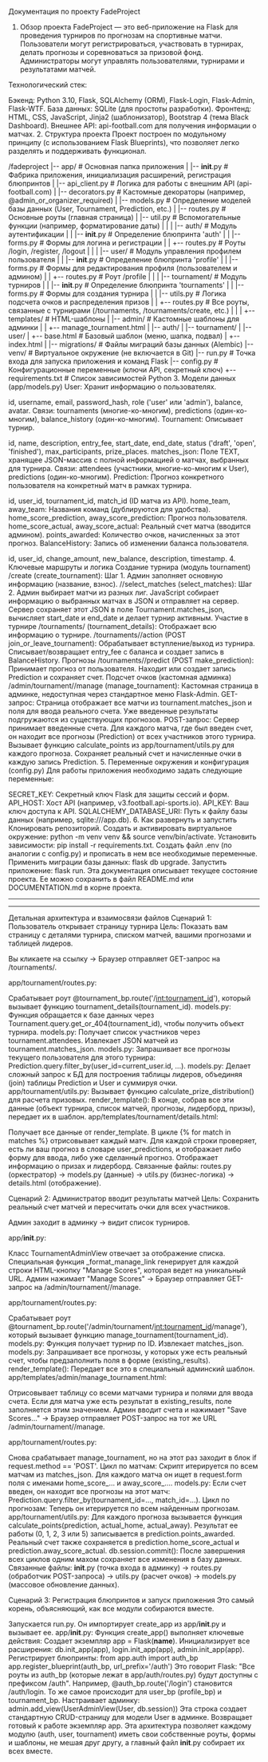 Документация по проекту FadeProject
1. Обзор проекта
FadeProject — это веб-приложение на Flask для проведения турниров по прогнозам на спортивные матчи. Пользователи могут регистрироваться, участвовать в турнирах, делать прогнозы и соревноваться за призовой фонд. Администраторы могут управлять пользователями, турнирами и результатами матчей.

Технологический стек:

Бэкенд: Python 3.10, Flask, SQLAlchemy (ORM), Flask-Login, Flask-Admin, Flask-WTF.
База данных: SQLite (для простоты разработки).
Фронтенд: HTML, CSS, JavaScript, Jinja2 (шаблонизатор), Bootstrap 4 (тема Black Dashboard).
Внешнее API: api-football.com для получения информации о матчах.
2. Структура проекта
Проект построен по модульному принципу (с использованием Flask Blueprints), что позволяет легко разделять и поддерживать функционал.

/fadeproject
|-- app/                      # Основная папка приложения
|   |-- __init__.py           # Фабрика приложения, инициализация расширений, регистрация блюпринтов
|   |-- api_client.py         # Логика для работы с внешним API (api-football.com)
|   |-- decorators.py         # Кастомные декораторы (например, @admin_or_organizer_required)
|   |-- models.py             # Определение моделей базы данных (User, Tournament, Prediction, etc.)
|   |-- routes.py             # Основные роуты (главная страница)
|   |-- util.py               # Вспомогательные функции (например, форматирование даты)
|   |
|   |-- auth/                 # Модуль аутентификации
|   |   |-- __init__.py       # Определение блюпринта 'auth'
|   |   |-- forms.py          # Формы для логина и регистрации
|   |   +-- routes.py         # Роуты /login, /register, /logout
|   |
|   |-- user/                 # Модуль управления профилем пользователя
|   |   |-- __init__.py       # Определение блюпринта 'profile'
|   |   |-- forms.py          # Формы для редактирования профиля (пользователем и админом)
|   |   +-- routes.py         # Роут /profile
|   |
|   |-- tournament/           # Модуль турниров
|   |   |-- __init__.py       # Определение блюпринта 'tournaments'
|   |   |-- forms.py          # Формы для создания турнира
|   |   |-- utils.py          # Логика подсчета очков и распределения призов
|   |   +-- routes.py         # Все роуты, связанные с турнирами (/tournaments, /tournaments/create, etc.)
|   |
|   +-- templates/            # HTML-шаблоны
|       |-- admin/            # Кастомные шаблоны для админки
|       |   +-- manage_tournament.html
|       |-- auth/
|       |-- tournament/
|       |-- user/
|       +-- base.html         # Базовый шаблон (меню, шапка, подвал)
|       +-- index.html
|
|-- migrations/               # Файлы миграций базы данных (Alembic)
|-- venv/                     # Виртуальное окружение (не включается в Git)
|-- run.py                    # Точка входа для запуска приложения и команд Flask
|-- config.py                 # Конфигурационные переменные (ключи API, секретный ключ)
+-- requirements.txt          # Список зависимостей Python
3. Модели данных (app/models.py)
User: Хранит информацию о пользователях.

id, username, email, password_hash, role ('user' или 'admin'), balance, avatar.
Связи: tournaments (многие-ко-многим), predictions (один-ко-многим), balance_history (один-ко-многим).
Tournament: Описывает турнир.

id, name, description, entry_fee, start_date, end_date, status ('draft', 'open', 'finished'), max_participants, prize_places.
matches_json: Поле TEXT, хранящее JSON-массив с полной информацией о матчах, выбранных для турнира.
Связи: attendees (участники, многие-ко-многим к User), predictions (один-ко-многим).
Prediction: Прогноз конкретного пользователя на конкретный матч в рамках турнира.

id, user_id, tournament_id, match_id (ID матча из API).
home_team, away_team: Названия команд (дублируются для удобства).
home_score_prediction, away_score_prediction: Прогноз пользователя.
home_score_actual, away_score_actual: Реальный счет матча (вводится админом).
points_awarded: Количество очков, начисленных за этот прогноз.
BalanceHistory: Запись об изменении баланса пользователя.

id, user_id, change_amount, new_balance, description, timestamp.
4. Ключевые маршруты и логика
Создание турнира (модуль tournament)
/create (create_tournament): Шаг 1. Админ заполняет основную информацию (название, взнос).
/<id>/select_matches (select_matches): Шаг 2. Админ выбирает матчи из разных лиг. JavaScript собирает информацию о выбранных матчах в JSON и отправляет на сервер.
Сервер сохраняет этот JSON в поле Tournament.matches_json, вычисляет start_date и end_date и делает турнир активным.
Участие в турнире
/tournaments/<id> (tournament_details): Отображает всю информацию о турнире.
/tournaments/<id>/action (POST join_or_leave_tournament): Обрабатывает вступление/выход из турнира. Списывает/возвращает entry_fee с баланса и создает запись в BalanceHistory.
Прогнозы
/tournaments/<id>/predict (POST make_prediction): Принимает прогноз от пользователя. Находит или создает запись Prediction и сохраняет счет.
Подсчет очков (кастомная админка)
/admin/tournament/<id>/manage (manage_tournament): Кастомная страница в админке, недоступная через стандартное меню Flask-Admin.
GET-запрос: Страница отображает все матчи из tournament.matches_json и поля для ввода реального счета. Уже введенные результаты подгружаются из существующих прогнозов.
POST-запрос:
Сервер принимает введенные счета.
Для каждого матча, где был введен счет, он находит все прогнозы (Prediction) от всех участников этого турнира.
Вызывает функцию calculate_points из app/tournament/utils.py для каждого прогноза.
Сохраняет реальный счет и начисленные очки в каждую запись Prediction.
5. Переменные окружения и конфигурация (config.py)
Для работы приложения необходимо задать следующие переменные:

SECRET_KEY: Секретный ключ Flask для защиты сессий и форм.
API_HOST: Хост API (например, v3.football.api-sports.io).
API_KEY: Ваш ключ доступа к API.
SQLALCHEMY_DATABASE_URI: Путь к файлу базы данных (например, sqlite:///app.db).
6. Как развернуть и запустить
Клонировать репозиторий.
Создать и активировать виртуальное окружение: python -m venv venv && source venv/bin/activate.
Установить зависимости: pip install -r requirements.txt.
Создать файл .env (по аналогии с config.py) и прописать в нем все необходимые переменные.
Применить миграции базы данных: flask db upgrade.
Запустить приложение: flask run.
Эта документация описывает текущее состояние проекта. Ее можно сохранить в файл README.md или DOCUMENTATION.md в корне проекта.

-----------------------------
-----------------------------

Детальная архитектура и взаимосвязи файлов
Сценарий 1: Пользователь открывает страницу турнира
Цель: Показать вам страницу с деталями турнира, списком матчей, вашими прогнозами и таблицей лидеров.

Вы кликаете на ссылку -> Браузер отправляет GET-запрос на /tournaments/<id>.

app/tournament/routes.py:

Срабатывает роут @tournament_bp.route('/<int:tournament_id>'), который вызывает функцию tournament_details(tournament_id).
models.py: Функция обращается к базе данных через Tournament.query.get_or_404(tournament_id), чтобы получить объект турнира.
models.py: Получает список участников через tournament.attendees.
Извлекает JSON матчей из tournament.matches_json.
models.py: Запрашивает все прогнозы текущего пользователя для этого турнира: Prediction.query.filter_by(user_id=current_user.id, ...).
models.py: Делает сложный запрос к БД для построения таблицы лидеров, объединяя (join) таблицы Prediction и User и суммируя очки.
app/tournament/utils.py: Вызывает функцию calculate_prize_distribution() для расчета призовых.
render_template(): В конце, собрав все эти данные (объект турнира, список матчей, прогнозы, лидерборд, призы), передает их в шаблон.
app/templates/tournament/details.html:

Получает все данные от render_template.
В цикле {% for match in matches %} отрисовывает каждый матч.
Для каждой строки проверяет, есть ли ваш прогноз в словаре user_predictions, и отображает либо форму для ввода, либо уже сделанный прогноз.
Отображает информацию о призах и лидерборд.
Связанные файлы: routes.py (оркестратор) -> models.py (данные) -> utils.py (бизнес-логика) -> details.html (отображение).

Сценарий 2: Администратор вводит результаты матчей
Цель: Сохранить реальный счет матчей и пересчитать очки для всех участников.

Админ заходит в админку -> видит список турниров.

app/__init__.py:

Класс TournamentAdminView отвечает за отображение списка.
Специальная функция _format_manage_link генерирует для каждой строки HTML-кнопку "Manage Scores", которая ведет на уникальный URL.
Админ нажимает "Manage Scores" -> Браузер отправляет GET-запрос на /admin/tournament/<id>/manage.

app/tournament/routes.py:

Срабатывает роут @tournament_bp.route('/admin/tournament/<int:tournament_id>/manage'), который вызывает функцию manage_tournament(tournament_id).
models.py: Функция получает турнир по ID.
Извлекает matches_json.
models.py: Запрашивает все прогнозы, у которых уже есть реальный счет, чтобы предзаполнить поля в форме (existing_results).
render_template(): Передает все это в специальный админский шаблон.
app/templates/admin/manage_tournament.html:

Отрисовывает таблицу со всеми матчами турнира и полями для ввода счета.
Если для матча уже есть результат в existing_results, поле заполняется этим значением.
Админ вводит счета и нажимает "Save Scores..." -> Браузер отправляет POST-запрос на тот же URL /admin/tournament/<id>/manage.

app/tournament/routes.py:

Снова срабатывает manage_tournament, но на этот раз заходит в блок if request.method == 'POST'.
Цикл по матчам: Скрипт итерируется по всем матчам из matches_json.
Для каждого матча он ищет в request.form поля с именами home_score_... и away_score_....
models.py: Если счет введен, он находит все прогнозы на этот матч: Prediction.query.filter_by(tournament_id=..., match_id=...).
Цикл по прогнозам: Теперь он итерируется по всем найденным прогнозам.
app/tournament/utils.py: Для каждого прогноза вызывается функция calculate_points(prediction, actual_home, actual_away).
Результат ее работы (0, 1, 2, 3 или 5) записывается в prediction.points_awarded.
Реальный счет также сохраняется в prediction.home_score_actual и prediction.away_score_actual.
db.session.commit(): После завершения всех циклов одним махом сохраняет все изменения в базу данных.
Связанные файлы: __init__.py (точка входа в админку) -> routes.py (обработчик POST-запроса) -> utils.py (расчет очков) -> models.py (массовое обновление данных).

Сценарий 3: Регистрация блюпринтов и запуск приложения
Это самый корень, объясняющий, как все модули собираются вместе.

Запускается run.py.
Он импортирует create_app из app/__init__.py и вызывает ее.
app/__init__.py: Функция create_app() выполняет ключевые действия:
Создает экземпляр app = Flask(__name__).
Инициализирует все расширения: db.init_app(app), login.init_app(app), admin.init_app(app).
Регистрирует блюпринты:
from app.auth import auth_bp
app.register_blueprint(auth_bp, url_prefix='/auth')
Это говорит Flask: "Все роуты из auth_bp (которые лежат в app/auth/routes.py) будут доступны с префиксом /auth". Например, @auth_bp.route('/login') становится /auth/login.
То же самое происходит для user_bp (profile_bp) и tournament_bp.
Настраивает админку:
admin.add_view(UserAdminView(User, db.session))
Эта строка создает стандартную CRUD-страницу для модели User в админке.
Возвращает готовый к работе экземпляр app.
Эта архитектура позволяет каждому модулю (auth, user, tournament) иметь свои собственные роуты, формы и шаблоны, не мешая друг другу, а главный файл __init__.py собирает их всех вместе.